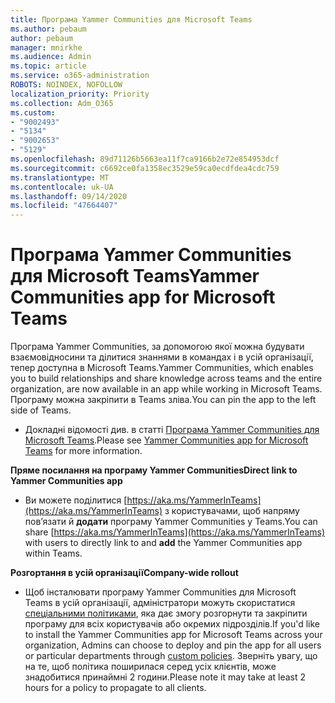 ```yaml
---
title: Програма Yammer Communities для Microsoft Teams
ms.author: pebaum
author: pebaum
manager: mnirkhe
ms.audience: Admin
ms.topic: article
ms.service: o365-administration
ROBOTS: NOINDEX, NOFOLLOW
localization_priority: Priority
ms.collection: Adm_O365
ms.custom:
- "9002493"
- "5134"
- "9002653"
- "5129"
ms.openlocfilehash: 89d71126b5663ea11f7ca9166b2e72e854953dcf
ms.sourcegitcommit: c6692ce0fa1358ec3529e59ca0ecdfdea4cdc759
ms.translationtype: MT
ms.contentlocale: uk-UA
ms.lasthandoff: 09/14/2020
ms.locfileid: "47664407"
---
```

# <a name="yammer-communities-app-for-microsoft-teams"></a><span data-ttu-id="c1b5c-102">Програма Yammer Communities для Microsoft Teams</span><span class="sxs-lookup"><span data-stu-id="c1b5c-102">Yammer Communities app for Microsoft Teams</span></span>

<span data-ttu-id="c1b5c-103">Програма Yammer Communities, за допомогою якої можна будувати взаємовідносини та ділитися знаннями в командах і в усій організації, тепер доступна в Microsoft Teams.</span><span class="sxs-lookup"><span data-stu-id="c1b5c-103">Yammer Communities, which enables you to build relationships and share knowledge across teams and the entire organization, are now available in an app while working in Microsoft Teams.</span></span> <span data-ttu-id="c1b5c-104">Програму можна закріпити в Teams зліва.</span><span class="sxs-lookup"><span data-stu-id="c1b5c-104">You can pin the app to the left side of Teams.</span></span> 

- <span data-ttu-id="c1b5c-105">Докладні відомості див. в статті [Програма Yammer Communities для Microsoft Teams](https://go.microsoft.com/fwlink/?linkid=2127757&clcid=0x409).</span><span class="sxs-lookup"><span data-stu-id="c1b5c-105">Please see [Yammer Communities app for Microsoft Teams](https://go.microsoft.com/fwlink/?linkid=2127757&clcid=0x409) for more information.</span></span>

<span data-ttu-id="c1b5c-106">**Пряме посилання на програму Yammer Communities**</span><span class="sxs-lookup"><span data-stu-id="c1b5c-106">**Direct link to Yammer Communities app**</span></span>

- <span data-ttu-id="c1b5c-107">Ви можете поділитися [https://aka.ms/YammerInTeams](https://aka.ms/YammerInTeams) з користувачами, щоб напряму пов’язати й **додати** програму Yammer Communities у Teams.</span><span class="sxs-lookup"><span data-stu-id="c1b5c-107">You can share [https://aka.ms/YammerInTeams](https://aka.ms/YammerInTeams) with users to directly link to and **add** the Yammer Communities app within Teams.</span></span>

<span data-ttu-id="c1b5c-108">**Розгортання в усій організації**</span><span class="sxs-lookup"><span data-stu-id="c1b5c-108">**Company-wide rollout**</span></span>

- <span data-ttu-id="c1b5c-109">Щоб інсталювати програму Yammer Communities для Microsoft Teams в усій організації, адміністратори можуть скористатися [спеціальними політиками](https://docs.microsoft.com/microsoftteams/manage-apps), яка дає змогу розгорнути та закріпити програму для всіх користувачів або окремих підрозділів.</span><span class="sxs-lookup"><span data-stu-id="c1b5c-109">If you'd like to install the Yammer Communities app for Microsoft Teams across your organization, Admins can choose to deploy and pin the app for all users or particular departments through [custom policies](https://docs.microsoft.com/microsoftteams/manage-apps).</span></span> <span data-ttu-id="c1b5c-110">Зверніть увагу, що на те, щоб політика поширилася серед усіх клієнтів, може знадобитися принаймні 2 години.</span><span class="sxs-lookup"><span data-stu-id="c1b5c-110">Please note it may take at least 2 hours for a policy to propagate to all clients.</span></span>
